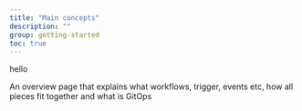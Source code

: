 ```yaml
---
title: "Main concepts"
description: ""
group: getting-started
toc: true
---
```


hello

An overview page that explains what workflows, trigger, events etc, how all pieces fit together and what is GitOps
